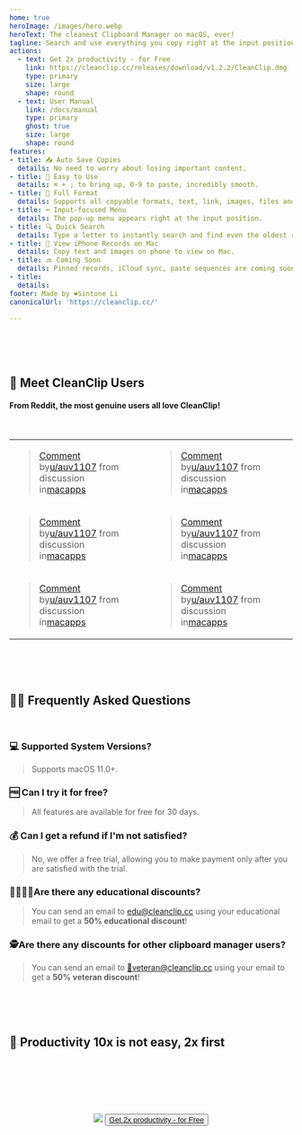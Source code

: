 ```yaml
---
home: true
heroImage: /images/hero.webp
heroText: The cleanest Clipboard Manager on macOS, ever!
tagline: Search and use everything you copy right at the input position, not in the menu bar 1000 miles away.
actions:
  - text: Get 2x productivity - for Free
    link: https://cleanclip.cc/releases/download/v1.2.2/CleanClip.dmg
    type: primary
    size: large
    shape: round
  - text: User Manual
    link: /docs/manual
    type: primary
    ghost: true
    size: large
    shape: round
features:
- title: 📥 Auto Save Copies
  details: No need to worry about losing important content.
- title: 🚀 Easy to Use
  details: ⌘ + ; to bring up, 0-9 to paste, incredibly smooth.
- title: 🌈 Full Format
  details: Supports all copyable formats, text, link, images, files and more.
- title: ⌨️ Input-focused Menu
  details: The pop-up menu appears right at the input position.
- title: 🔍 Quick Search
  details: Type a letter to instantly search and find even the oldest records.
- title: 📱 View iPhone Records on Mac
  details: Copy text and images on phone to view on Mac.
- title: 🔜 Coming Soon
  details: Pinned records, iCloud sync, paste sequences are coming soon. Stay tuned!
- title: 
  details: 
footer: Made by ❤️Sintone Li
canonicalUrl: 'https://cleanclip.cc/'

---
```


</br>
</br>
</br>

## 🎉 Meet CleanClip Users
#### From Reddit, the most genuine users all love CleanClip!

</br>

|||
|--|--|
|<blockquote class="reddit-embed-bq" data-embed-height="312"><a href="https://www.reddit.com/r/macapps/comments/16p3a0k/comment/k1pjtck/">Comment</a><br> by<a href="https://www.reddit.com/user/auv1107/">u/auv1107</a> from discussion<a href="https://www.reddit.com/r/macapps/comments/16p3a0k/cleanclip_searchpreviewpaste_the_simplest_way_to/"><no value=""></no></a><br> in<a href="https://www.reddit.com/r/macapps/">macapps</a></blockquote><script async="" src="https://embed.reddit.com/widgets.js" charset="UTF-8"></script>|<blockquote class="reddit-embed-bq" data-embed-height="260"><a href="https://www.reddit.com/r/macapps/comments/16pt3ok/comment/k1toaff/">Comment</a><br> by<a href="https://www.reddit.com/user/auv1107/">u/auv1107</a> from discussion<a href="https://www.reddit.com/r/macapps/comments/16pt3ok/yesterday_i_posted_cleanclip_here_but_the_results/"><no value=""></no></a><br> in<a href="https://www.reddit.com/r/macapps/">macapps</a></blockquote><script async="" src="https://embed.reddit.com/widgets.js" charset="UTF-8"></script>|
|<blockquote class="reddit-embed-bq" data-embed-height="372"><a href="https://www.reddit.com/r/macapps/comments/16p3a0k/comment/k1pka0h/">Comment</a><br> by<a href="https://www.reddit.com/user/auv1107/">u/auv1107</a> from discussion<a href="https://www.reddit.com/r/macapps/comments/16p3a0k/cleanclip_searchpreviewpaste_the_simplest_way_to/"><no value=""></no></a><br> in<a href="https://www.reddit.com/r/macapps/">macapps</a></blockquote><script async="" src="https://embed.reddit.com/widgets.js" charset="UTF-8"></script>|<blockquote class="reddit-embed-bq" data-embed-height="260"><a href="https://www.reddit.com/r/macapps/comments/16pt3ok/comment/k1t192o/">Comment</a><br> by<a href="https://www.reddit.com/user/auv1107/">u/auv1107</a> from discussion<a href="https://www.reddit.com/r/macapps/comments/16pt3ok/yesterday_i_posted_cleanclip_here_but_the_results/"><no value=""></no></a><br> in<a href="https://www.reddit.com/r/macapps/">macapps</a></blockquote><script async="" src="https://embed.reddit.com/widgets.js" charset="UTF-8"></script>|
|<blockquote class="reddit-embed-bq" data-embed-height="240"><a href="https://www.reddit.com/r/macapps/comments/16pt3ok/comment/k1u5pq9/">Comment</a><br> by<a href="https://www.reddit.com/user/auv1107/">u/auv1107</a> from discussion<a href="https://www.reddit.com/r/macapps/comments/16pt3ok/yesterday_i_posted_cleanclip_here_but_the_results/"><no value=""></no></a><br> in<a href="https://www.reddit.com/r/macapps/">macapps</a></blockquote><script async="" src="https://embed.reddit.com/widgets.js" charset="UTF-8"></script>|<blockquote class="reddit-embed-bq" data-embed-height="220"><a href="https://www.reddit.com/r/macapps/comments/16pt3ok/comment/k1tv9gb/">Comment</a><br> by<a href="https://www.reddit.com/user/auv1107/">u/auv1107</a> from discussion<a href="https://www.reddit.com/r/macapps/comments/16pt3ok/yesterday_i_posted_cleanclip_here_but_the_results/"><no value=""></no></a><br> in<a href="https://www.reddit.com/r/macapps/">macapps</a></blockquote><script async="" src="https://embed.reddit.com/widgets.js" charset="UTF-8"></script>|

</br>
</br>
</br>

<div class="faq">

## 🙋🏻 Frequently Asked Questions

</br>

### 💻 Supported System Versions?
> Supports macOS 11.0+.

### 🆓 Can I try it for free?
> All features are available for free for 30 days.

### 💰 Can I get a refund if I'm not satisfied?
> No, we offer a free trial, allowing you to make payment only after you are satisfied with the trial.

### 👩‍🎓🧑‍🎓Are there any educational discounts?
> You can send an email to <a href="mailto:edu@cleanclip.cc?subject=%5Bedu%20discount%5D%20Requesting%20Discount%20Code%20for%2050%25%20Off%20CleanClip%20License&body=Requesting%20Discount%20Code%20for%2050%25%20Off%20CleanClip%20License">edu@cleanclip.cc</a> using your educational email to get a **50% educational discount**!

### 🕵️Are there any discounts for other clipboard manager users?
> You can send an email to <a href="mailto:veteran@cleanclip.cc?subject=%5Bveteran%20discount%5D%20Requesting%20Discount%20Code%20for%2050%25%20Off%20CleanClip%20License&body=Hello%20CleanClips%2C%0A%0AI%20have%20previously%20purchased%20other%20clipboard%20management%20software%20and%20I%20am%20requesting%20a%2050%25%20discount%20on%20the%20CleanClip%20License.%0A%0AThe%20link%20to%20the%20one%20I%20used%3A%20%5Blink%5D%0A%0AHere%20is%20the%20purchase%20receipt%3A%20%5BScreenshots%5D">📮veteran@cleanclip.cc</a> using your email to get a **50% veteran discount**!

</div>

</br>
</br>
</br>


## 🚀 Productivity 10x is not easy, 2x first

</br>
</br>

<div style="display: flex; justify-content: center;">
  <div style="text-align: center">
    <img src="/images/twitter_card.webp"/>
    <button type="button" class="ant-btn ant-btn-primary ant-btn-round ant-btn-lg" style="margin-top: 64px">
      <a href="https://cleanclip.cc/releases/download/v1.2.2/CleanClip.dmg" target="_blank">
                    Get 2x productivity - for Free
      </a>
    </button>
  </div>
</div>

</br>
</br>
</br>